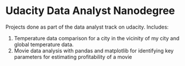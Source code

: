 # Udacity Data Analyst Nanodegree
Projects done as part of the data analyst track on udacity. Includes:
1. Temperature data comparison for a city in the vicinity of my city and global temperature data.
2. Movie data analysis with pandas and matplotlib for identifying key parameters for estimating profitability of a movie
